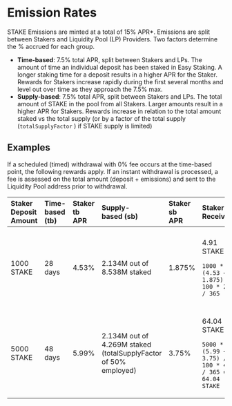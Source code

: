 # Emission Rates

STAKE Emissions are minted at a total of 15% APR\*. Emissions are split between Stakers and Liquidity Pool \(LP\) Providers. Two factors determine the % accrued for each group.

* **Time-based**: 7.5% total APR, split between Stakers and LPs. The amount of time an individual deposit has been staked in Easy Staking. A longer staking time for a deposit results in a higher APR for the Staker. Rewards for Stakers increase rapidly during the first several months and level out over time as they approach the 7.5% max. 
* **Supply-based**: 7.5% total APR, split between Stakers and LPs. The total amount of STAKE in the pool from all Stakers. Larger amounts result in a higher APR for Stakers. Rewards increase in relation to the total amount staked vs the total supply \(or by a factor of the total supply \(`totalSupplyFactor` \) if STAKE supply is limited\)

## Examples

If a scheduled \(timed\) withdrawal with 0% fee occurs at the time-based point, the following rewards apply. If an instant withdrawal is processed, a fee is assessed on the total amount \(deposit + emissions\) and sent to the Liquidity Pool address prior to withdrawal.



<table>
  <thead>
    <tr>
      <th style="text-align:left">Staker Deposit Amount</th>
      <th style="text-align:left">Time-based (tb)</th>
      <th style="text-align:left">Staker
        <br />tb
        <br />APR</th>
      <th style="text-align:left">Supply-
        <br />based (sb)</th>
      <th style="text-align:left">Staker
        <br />sb
        <br />APR</th>
      <th style="text-align:left">Staker Receives</th>
      <th style="text-align:left">LP Receives</th>
    </tr>
  </thead>
  <tbody>
    <tr>
      <td style="text-align:left">1000 STAKE</td>
      <td style="text-align:left">28 days</td>
      <td style="text-align:left">4.53%</td>
      <td style="text-align:left">2.134M out of 8.538M staked</td>
      <td style="text-align:left">1.875%</td>
      <td style="text-align:left">
        <p>4.91 STAKE
          <br />
        </p>
        <p><code>1000 * (4.53 + 1.875) / 100 * 28 / 365</code>
        </p>
      </td>
      <td style="text-align:left">
        <p>6.49 STAKE
          <br />
        </p>
        <p><code>1000 * (15-(4.53 + 1.875)) / 100 * 28 / 365</code>
        </p>
      </td>
    </tr>
    <tr>
      <td style="text-align:left">5000 STAKE</td>
      <td style="text-align:left">48 days</td>
      <td style="text-align:left">5.99%</td>
      <td style="text-align:left">2.134M out of 4.269M staked (totalSupplyFactor of 50% employed)</td>
      <td
      style="text-align:left">3.75%</td>
        <td style="text-align:left">
          <p>64.04 STAKE</p>
          <p></p>
          <p><code>5000 * (5.99 + 3.75) / 100 * 48 / 365 = 64.04 STAKE</code>
          </p>
        </td>
        <td style="text-align:left">
          <p>34.59 STAKE</p>
          <p></p>
          <p><code>5000 * (15-(5.99 + 3.75)) / 100 * 48 / 365</code>
          </p>
        </td>
    </tr>
  </tbody>
</table>


